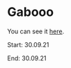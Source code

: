 # Gabooo

You can see it [here](https://askashin.github.io/gabooo/).

Start: 30.09.21

End: 30.09.21